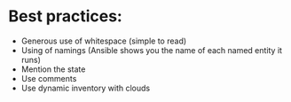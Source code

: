 # Best practices:

- Generous use of whitespace (simple to read)
- Using of namings (Ansible shows you the name of each named entity it runs)
- Mention the state
- Use comments
- Use dynamic inventory with clouds

